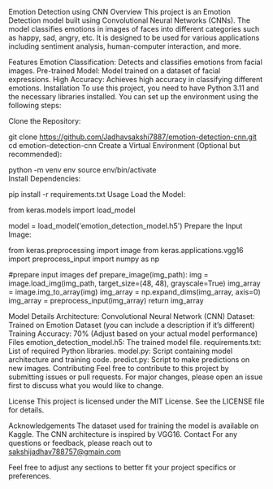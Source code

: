 Emotion Detection using CNN
Overview
This project is an Emotion Detection model built using Convolutional Neural Networks (CNNs). 
The model classifies emotions in images of faces into different categories such as happy, sad, angry, etc. 
It is designed to be used for various applications including sentiment analysis, human-computer interaction, and more.

Features
Emotion Classification: Detects and classifies emotions from facial images.
Pre-trained Model: Model trained on a dataset of facial expressions.
High Accuracy: Achieves high accuracy in classifying different emotions.
Installation
To use this project, you need to have Python 3.11 and the necessary libraries installed. 
You can set up the environment using the following steps:

Clone the Repository:

git clone https://github.com/Jadhavsakshi7887/emotion-detection-cnn.git
cd emotion-detection-cnn
Create a Virtual Environment (Optional but recommended):

python -m venv env
source env/bin/activate  
Install Dependencies:

pip install -r requirements.txt
Usage
Load the Model:

from keras.models import load_model

model = load_model('emotion_detection_model.h5')
Prepare the Input Image:

from keras.preprocessing import image
from keras.applications.vgg16 import preprocess_input
import numpy as np

#prepare input images
def prepare_image(img_path):
    img = image.load_img(img_path, target_size=(48, 48), grayscale=True)
    img_array = image.img_to_array(img)
    img_array = np.expand_dims(img_array, axis=0)
    img_array = preprocess_input(img_array)
    return img_array
    
Model Details
Architecture: Convolutional Neural Network (CNN)
Dataset: Trained on Emotion Dataset (you can include a description if it’s different)
Training Accuracy: 70% (Adjust based on your actual model performance)
Files
emotion_detection_model.h5: The trained model file.
requirements.txt: List of required Python libraries.
model.py: Script containing model architecture and training code.
predict.py: Script to make predictions on new images.
Contributing
Feel free to contribute to this project by submitting issues or pull requests. For major changes, please open an issue first to discuss what you would like to change.

License
This project is licensed under the MIT License. See the LICENSE file for details.

Acknowledgements
The dataset used for training the model is available on Kaggle.
The CNN architecture is inspired by VGG16.
Contact
For any questions or feedback, please reach out to sakshijadhav788757@gmain.com

Feel free to adjust any sections to better fit your project specifics or preferences.






